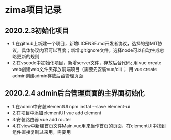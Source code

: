 # zima项目记录

## 2020.2.3初始化项目
- 1.在github上新建一个项目，新增LICENSE.md开发者协议，选择的是MIT协议，具体协议内容可以百度；新增.gitignore文件，选择node可以自动生成忽略更新的规则
- 2.在vscode中初始化项目，新增server文件，存放后台代码;
                        用 vue create web创建web文件夹存放前端项目（需要先安装vue/cli）；
                        用 vue create admin创建admin存放后台管理页面

## 2020.2.4 admin后台管理页面的主界面初始化
- 1.在admin中安装elementUl npm instal --save element-ui
- 2.在项目中添加elementUI vue add element
- 3.安装路由器 vue add router
- 4.在view中新建首页文件Main.vue用来当作首页的页面，在elementUI中找到组件直接复制过来用，需要用<template>进行包裹
- 5.修改router.js中的路由路径，先在index.js头部声明引入 import Main form Main.vue

## 2020.2.5 管理后台
- 1.创建分类
    客户端（admin）：

    ① 新建一个显示新增分类的页面（组件）CategoryEdit.vue
    ② 修改Main.vue中显示新增分类操作的页面组件，用router-view包裹起来
    ③ 修改路由器，在router中的index.js中的路由规则中新增children属性，添加CategoryEdit组件的路径，记得先import一下
    ④安装axois，在http.js中用axois.create新建请求路径，接口名称为admin/api,加上这个规则后，在前端发送请求时直接写接口名，不用写完整的请求路径
    ⑤使用async和await来使这个异步请求变成同步请求

    服务端（server）：

    ①在server中安装express，这里express要装5.0版本的所以用@next，原因是后面用http-assert必须要5.0否则不支持async的异常处理，别问我怎么知道的,安装mongoose和cors（允许跨域请求）
    ②在server中引入express，创建app（可以看成是整个后台程序，就是一个app应用），通过app.listen('3000',()=>{})打开端口号为3000的服务
    ③创建plugins文件夹存放插件，在这个文件夹里面新建连接数据路的插件db.js
    ④创建数据库的模板schema，新建model文件夹存放Category.js
    ⑤创建路由，创建router文件夹，在里面放路由文件，写相应的路由规则（子路由）
    ⑥在子路由中新增post方法（前端通过post方法提交的请求都回到这里）
     其中，获取前端发送来的数据是request.body，是json格式的数据，app需要先在程序入口（外面的index.js）使用app.use(express.json())转化为json格式的数据
     ** 这里出现一个跨域问题，，使用app.use(require('cors')解决跨域问题，
## 2020.2.6

 **bug记录**
 1.在Main.vue中设置子页面的子路由时，使用elementUI是在最外面的标签添加router属性<el-menu router></el-menu>里面的子标签使用index属性实现跳转，要注意的是在路径前面加上/，不然每次点击路径都会叠加，页面出错

2.在vue页面中发送请求的时候，最好用反引号将请求路径包裹起来，这样才能识别路径后面带的参数

    ①实现增删改查

## 2020.2.7

    ①实现通用CRUD接口
        npm i inflection安装inflection工具转换大小写
    ②制作其他分类（admin侧边栏）

## 2020.2.8
    ①上传图片npm i multer 处理上传文件的中间件（express无法处理上传文件的数据）
## 2020.2.10
 **bug记录**
created生命周期函数不能写在methods里面！
## 2020.2.11
①用户密码加密
②登陆页面
③axios响应拦截实现通用错误处理
④用户登录和验证
⑤assert做条件判断

## 2020.2.12
用户访问限制和客户端的路由限制beforEach((to,from,next)=>{})

## 2020.2.12
前端页面

## 2020.2.13
工具类

## 2020.2.14
flex布局
